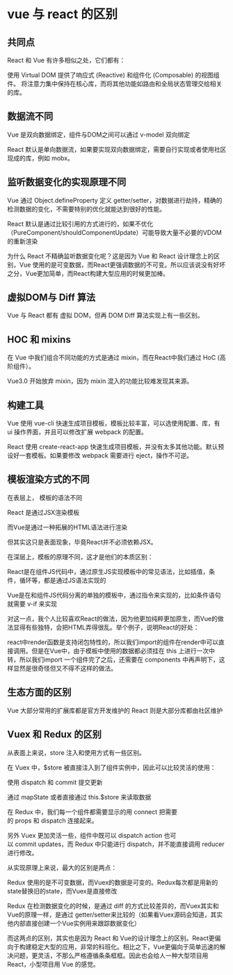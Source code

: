 # vue 与 react 的区别

## 共同点

React 和 Vue 有许多相似之处，它们都有：

使用 Virtual DOM
提供了响应式 (Reactive) 和组件化 (Composable) 的视图组件。
将注意力集中保持在核心库，而将其他功能如路由和全局状态管理交给相关的库。


## 数据流不同

Vue 是双向数据绑定，组件与DOM之间可以通过 v-model 双向绑定

React 默认是单向数据流，如果要实现双向数据绑定，需要自行实现或者使用社区现成的库，例如 mobx。

## 监听数据变化的实现原理不同

Vue 通过 Object.defineProperty 定义 getter/setter，对数据进行劫持，精确的检测数据的变化，不需要特别的优化就能达到很好的性能。

React 默认是通过比较引用的方式进行的，如果不优化（PureComponent/shouldComponentUpdate）可能导致大量不必要的VDOM的重新渲染

为什么 React 不精确监听数据变化呢？这是因为 Vue 和 React 设计理念上的区别，Vue 使用的是可变数据，而React更强调数据的不可变。所以应该说没有好坏之分，Vue更加简单，而React构建大型应用的时候更加棒。

## 虚拟DOM与 Diff 算法

Vue 与 React 都有 虚拟 DOM，但再 DOM Diff 算法实现上有一些区别。

## HOC 和 mixins

在 Vue 中我们组合不同功能的方式是通过 mixin，而在React中我们通过 HoC (高阶组件）。

Vue3.0 开始放弃 mixin，因为 mixin 混入的功能比较难发现其来源。

## 构建工具

Vue 使用 vue-cli 快速生成项目模板，模板比较丰富，可以选使用配置、库，有 ui 操作界面，并且可以修改扩展 webpack 的配置。

React 使用 create-react-app 快速生成项目模板，并没有太多其他功能。默认预设好一套模板。如果要修改 webpack 需要进行 eject，操作不可逆。

## 模板渲染方式的不同

在表层上， 模板的语法不同

React 是通过JSX渲染模板

而Vue是通过一种拓展的HTML语法进行渲染

但其实这只是表面现象，毕竟React并不必须依赖JSX。

在深层上，模板的原理不同，这才是他们的本质区别：

React是在组件JS代码中，通过原生JS实现模板中的常见语法，比如插值，条件，循环等，都是通过JS语法实现的

Vue是在和组件JS代码分离的单独的模板中，通过指令来实现的，比如条件语句就需要 v-if 来实现

对这一点，我个人比较喜欢React的做法，因为他更加纯粹更加原生，而Vue的做法显得有些独特，会把HTML弄得很乱。举个例子，说明React的好处：

react中render函数是支持闭包特性的，所以我们import的组件在render中可以直接调用。但是在Vue中，由于模板中使用的数据都必须挂在 this 上进行一次中转，所以我们import 一个组件完了之后，还需要在 components 中再声明下，这样显然是很奇怪但又不得不这样的做法。

## 生态方面的区别

Vue 大部分常用的扩展库都是官方开发维护的
React 则是大部分库都由社区维护


## Vuex 和 Redux 的区别

从表面上来说，store 注入和使用方式有一些区别。

在 Vuex 中，$store 被直接注入到了组件实例中，因此可以比较灵活的使用：

使用 dispatch 和 commit 提交更新

通过 mapState 或者直接通过 this.$store 来读取数据

在 Redux 中，我们每一个组件都需要显示的用 connect 把需要的 props 和 dispatch 连接起来。

另外 Vuex 更加灵活一些，组件中既可以 dispatch action 也可以 commit updates，而 Redux 中只能进行 dispatch，并不能直接调用 reducer 进行修改。

从实现原理上来说，最大的区别是两点：

Redux 使用的是不可变数据，而Vuex的数据是可变的。Redux每次都是用新的state替换旧的state，而Vuex是直接修改

Redux 在检测数据变化的时候，是通过 diff 的方式比较差异的，而Vuex其实和Vue的原理一样，是通过 getter/setter来比较的（如果看Vuex源码会知道，其实他内部直接创建一个Vue实例用来跟踪数据变化）

而这两点的区别，其实也是因为 React 和 Vue的设计理念上的区别。React更偏向于构建稳定大型的应用，非常的科班化。相比之下，Vue更偏向于简单迅速的解决问题，更灵活，不那么严格遵循条条框框。因此也会给人一种大型项目用React，小型项目用 Vue 的感觉。
